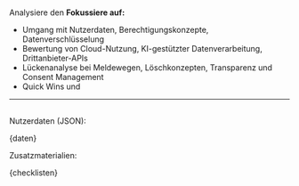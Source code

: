 # 
Analysiere den 
**Fokussiere auf:**
- Umgang mit Nutzerdaten, Berechtigungskonzepte, Datenverschlüsselung
- Bewertung von Cloud-Nutzung, KI-gestützter Datenverarbeitung, Drittanbieter-APIs
- Lückenanalyse bei Meldewegen, Löschkonzepten, Transparenz und Consent Management
- Quick Wins und 
---

## 
Nutzerdaten (JSON):

{daten}

Zusatzmaterialien:

{checklisten}